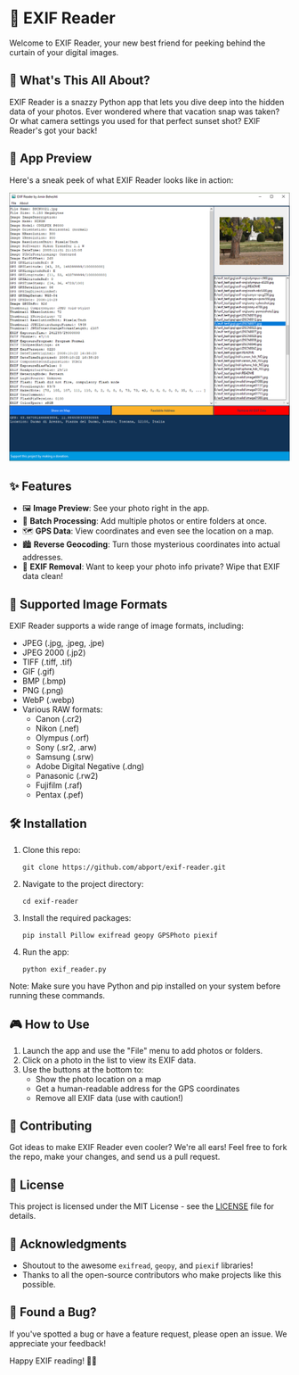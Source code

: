 # 📸 EXIF Reader

Welcome to EXIF Reader, your new best friend for peeking behind the curtain of your digital images.

## 🚀 What's This All About?

EXIF Reader is a snazzy Python app that lets you dive deep into the hidden data of your photos. Ever wondered where that vacation snap was taken? Or what camera settings you used for that perfect sunset shot? EXIF Reader's got your back!

## 👀 App Preview

Here's a sneak peek of what EXIF Reader looks like in action:

![EXIF Reader Screenshot](https://github.com/abport/EXIF_Reader/blob/main/exif_reader_amin_beheshti.png)

## ✨ Features

- 🖼️ **Image Preview**: See your photo right in the app.
- 📂 **Batch Processing**: Add multiple photos or entire folders at once.
- 🗺️ **GPS Data**: View coordinates and even see the location on a map.
- 🏙️ **Reverse Geocoding**: Turn those mysterious coordinates into actual addresses.
- 🧹 **EXIF Removal**: Want to keep your photo info private? Wipe that EXIF data clean!

## 📸 Supported Image Formats

EXIF Reader supports a wide range of image formats, including:

- JPEG (.jpg, .jpeg, .jpe)
- JPEG 2000 (.jp2)
- TIFF (.tiff, .tif)
- GIF (.gif)
- BMP (.bmp)
- PNG (.png)
- WebP (.webp)
- Various RAW formats:
  - Canon (.cr2)
  - Nikon (.nef)
  - Olympus (.orf)
  - Sony (.sr2, .arw)
  - Samsung (.srw)
  - Adobe Digital Negative (.dng)
  - Panasonic (.rw2)
  - Fujifilm (.raf)
  - Pentax (.pef)

## 🛠️ Installation

1. Clone this repo:
   ```
   git clone https://github.com/abport/exif-reader.git
   ```
2. Navigate to the project directory:
   ```
   cd exif-reader
   ```
3. Install the required packages:
   ```
   pip install Pillow exifread geopy GPSPhoto piexif
   ```
4. Run the app:
   ```
   python exif_reader.py
   ```

Note: Make sure you have Python and pip installed on your system before running these commands.

## 🎮 How to Use

1. Launch the app and use the "File" menu to add photos or folders.
2. Click on a photo in the list to view its EXIF data.
3. Use the buttons at the bottom to:
   - Show the photo location on a map
   - Get a human-readable address for the GPS coordinates
   - Remove all EXIF data (use with caution!)

## 🤝 Contributing

Got ideas to make EXIF Reader even cooler? We're all ears! Feel free to fork the repo, make your changes, and send us a pull request.

## 📜 License

This project is licensed under the MIT License - see the [LICENSE](LICENSE) file for details.

## 🙏 Acknowledgments

- Shoutout to the awesome `exifread`, `geopy`, and `piexif` libraries!
- Thanks to all the open-source contributors who make projects like this possible.

## 🐛 Found a Bug?

If you've spotted a bug or have a feature request, please open an issue. We appreciate your feedback!

Happy EXIF reading! 📸✨

